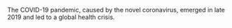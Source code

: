 The COVID-19 pandemic, caused by the novel coronavirus, emerged in late 2019 and led to a global health crisis.
